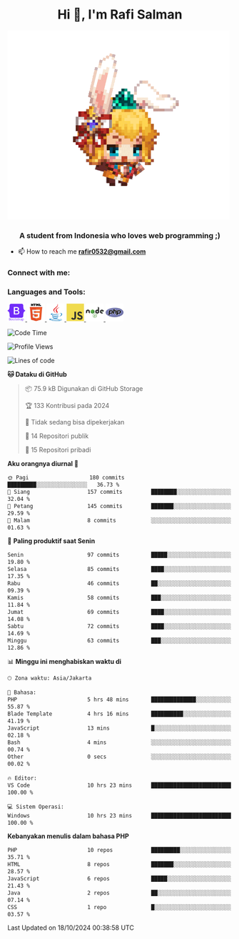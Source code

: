 <h1 align="center">Hi 👋, I'm Rafi Salman</h1>
<img src="img/lp.gif" /> 
<h3 align="center">A student from Indonesia who loves web programming ;)</h3>

- 📫 How to reach me **rafir0532@gmail.com**

<h3 align="left">Connect with me:</h3>
<p align="left">
</p>

<h3 align="left">Languages and Tools:</h3>
<p align="left"> <a href="https://getbootstrap.com" target="_blank" rel="noreferrer"> <img src="https://raw.githubusercontent.com/devicons/devicon/master/icons/bootstrap/bootstrap-plain-wordmark.svg" alt="bootstrap" width="40" height="40"/> </a> <a href="https://www.w3.org/html/" target="_blank" rel="noreferrer"> <img src="https://raw.githubusercontent.com/devicons/devicon/master/icons/html5/html5-original-wordmark.svg" alt="html5" width="40" height="40"/> </a> <a href="https://www.java.com" target="_blank" rel="noreferrer"> <img src="https://raw.githubusercontent.com/devicons/devicon/master/icons/java/java-original.svg" alt="java" width="40" height="40"/> </a> <a href="https://developer.mozilla.org/en-US/docs/Web/JavaScript" target="_blank" rel="noreferrer"> <img src="https://raw.githubusercontent.com/devicons/devicon/master/icons/javascript/javascript-original.svg" alt="javascript" width="40" height="40"/> </a> <a href="https://nodejs.org" target="_blank" rel="noreferrer"> <img src="https://raw.githubusercontent.com/devicons/devicon/master/icons/nodejs/nodejs-original-wordmark.svg" alt="nodejs" width="40" height="40"/> </a> <a href="https://www.php.net" target="_blank" rel="noreferrer"> <img src="https://raw.githubusercontent.com/devicons/devicon/master/icons/php/php-original.svg" alt="php" width="40" height="40"/> </a> </p>

<!--START_SECTION:waka-->
![Code Time](http://img.shields.io/badge/Code%20Time-183%20hrs%2019%20mins-blue)

![Profile Views](http://img.shields.io/badge/Profil%20dilihat-0-blue)

![Lines of code](https://img.shields.io/badge/Sejak%20Hello%20World%20aku%20telah%20menulis-850.5%20thousand%20baris%20kode-blue)

**🐱 Dataku di GitHub** 

> 📦 75.9 kB Digunakan di GitHub Storage 
 > 
> 🏆 133 Kontribusi pada 2024
 > 
> 🚫 Tidak sedang bisa dipekerjakan
 > 
> 📜 14 Repositori publik 
 > 
> 🔑 15 Repositori pribadi 
 > 
**Aku orangnya diurnal 🐤** 

```text
🌞 Pagi                   180 commits         █████████░░░░░░░░░░░░░░░░   36.73 % 
🌆 Siang                  157 commits         ████████░░░░░░░░░░░░░░░░░   32.04 % 
🌃 Petang                 145 commits         ███████░░░░░░░░░░░░░░░░░░   29.59 % 
🌙 Malam                  8 commits           ░░░░░░░░░░░░░░░░░░░░░░░░░   01.63 % 
```
📅 **Paling produktif saat Senin** 

```text
Senin                    97 commits          █████░░░░░░░░░░░░░░░░░░░░   19.80 % 
Selasa                   85 commits          ████░░░░░░░░░░░░░░░░░░░░░   17.35 % 
Rabu                     46 commits          ██░░░░░░░░░░░░░░░░░░░░░░░   09.39 % 
Kamis                    58 commits          ███░░░░░░░░░░░░░░░░░░░░░░   11.84 % 
Jumat                    69 commits          ████░░░░░░░░░░░░░░░░░░░░░   14.08 % 
Sabtu                    72 commits          ████░░░░░░░░░░░░░░░░░░░░░   14.69 % 
Minggu                   63 commits          ███░░░░░░░░░░░░░░░░░░░░░░   12.86 % 
```


📊 **Minggu ini menghabiskan waktu di** 

```text
🕑︎ Zona waktu: Asia/Jakarta

💬 Bahasa: 
PHP                      5 hrs 48 mins       ██████████████░░░░░░░░░░░   55.87 % 
Blade Template           4 hrs 16 mins       ██████████░░░░░░░░░░░░░░░   41.19 % 
JavaScript               13 mins             █░░░░░░░░░░░░░░░░░░░░░░░░   02.18 % 
Bash                     4 mins              ░░░░░░░░░░░░░░░░░░░░░░░░░   00.74 % 
Other                    0 secs              ░░░░░░░░░░░░░░░░░░░░░░░░░   00.02 % 

🔥 Editor: 
VS Code                  10 hrs 23 mins      █████████████████████████   100.00 % 

💻 Sistem Operasi: 
Windows                  10 hrs 23 mins      █████████████████████████   100.00 % 
```

**Kebanyakan menulis dalam bahasa PHP** 

```text
PHP                      10 repos            █████████░░░░░░░░░░░░░░░░   35.71 % 
HTML                     8 repos             ███████░░░░░░░░░░░░░░░░░░   28.57 % 
JavaScript               6 repos             █████░░░░░░░░░░░░░░░░░░░░   21.43 % 
Java                     2 repos             ██░░░░░░░░░░░░░░░░░░░░░░░   07.14 % 
CSS                      1 repo              █░░░░░░░░░░░░░░░░░░░░░░░░   03.57 % 
```




 Last Updated on 18/10/2024 00:38:58 UTC
<!--END_SECTION:waka-->
